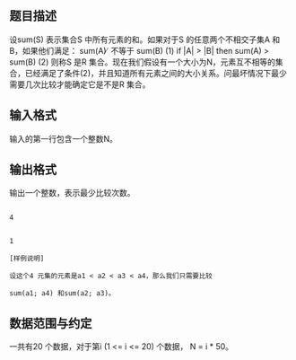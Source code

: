 ## 题目描述

<p>设sum(S) 表示集合S 中所有元素的和。如果对于S 的任意两个不相交子集A 和B，如果他们满足： sum(A) ̸ 不等于 sum(B) (1) if |A| > |B| then sum(A) > sum(B) (2) 则称S 是R 集合。现在我们假设有一个大小为N，元素互不相等的集合，已经满足了条件(2)，并且知道所有元素之间的大小关系。问最坏情况下最少需要几次比较才能确定它是不是R 集合。</p>

## 输入格式

<p>输入的第一行包含一个整数N。</p>

## 输出格式

<p>输出一个整数，表示最少比较次数。</p>

```input1
4
```
```output1
1
[样例说明]
设这个4 元集的元素是a1 < a2 < a3 < a4，那么我们只需要比较
sum(a1; a4) 和sum(a2; a3)。
```
## 数据范围与约定

<p>一共有20 个数据，对于第i (1 <= i <= 20) 个数据， N = i * 50。</p>

